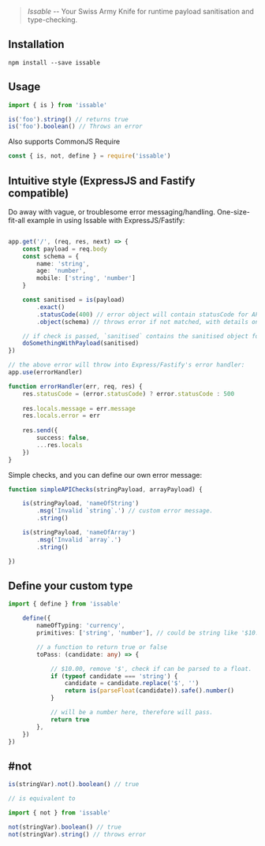 >*Issable* -- Your Swiss Army Knife for runtime payload sanitisation and type-checking. 

## Installation
```
npm install --save issable
```

## Usage

```ts
import { is } from 'issable'

is('foo').string() // returns true
is('foo').boolean() // Throws an error
```
Also supports CommonJS Require
```js
const { is, not, define } = require('issable')
```

## Intuitive style (ExpressJS and Fastify compatible)
Do away with vague, or troublesome error messaging/handling. One-size-fit-all example in using Issable with ExpressJS/Fastify:
```ts

app.get('/', (req, res, next) => {
    const payload = req.body
    const schema = {
        name: 'string',
        age: 'number',
        mobile: ['string', 'number']
    }

    const sanitised = is(payload)
        .exact()
        .statusCode(400) // error object will contain statusCode for API error response handling.
        .object(schema) // throws error if not matched, with details on mismatch with schema.

    // if check is passed, `sanitised` contains the sanitised object for use
    doSomethingWithPayload(sanitised)
})

// the above error will throw into Express/Fastify's error handler:
app.use(errorHandler)

function errorHandler(err, req, res) {
    res.statusCode = (error.statusCode) ? error.statusCode : 500
    
    res.locals.message = err.message
    res.locals.error = err
    
    res.send({
        success: false,
        ...res.locals
    })
}
```

Simple checks, and you can define our own error message:
```ts
function simpleAPIChecks(stringPayload, arrayPayload) {

    is(stringPayload, 'nameOfString')
        .msg('Invalid `string`.') // custom error message.
        .string()

    is(stringPayload, 'nameOfArray')
        .msg('Invalid `array`.')
        .string()

})
```

## Define your custom type

```ts
import { define } from 'issable'

    define({
        nameOfTyping: 'currency',
        primitives: ['string', 'number'], // could be string like '$10.00'

        // a function to return true or false
        toPass: (candidate: any) => {

            // $10.00, remove '$', check if can be parsed to a float.
            if (typeof candidate === 'string') {
                candidate = candidate.replace('$', '')
                return is(parseFloat(candidate)).safe().number()
            }

            // will be a number here, therefore will pass.
            return true
        },
    })
})
```

## #not

```ts
is(stringVar).not().boolean() // true

// is equivalent to

import { not } from 'issable'

not(stringVar).boolean() // true
not(stringVar).string() // throws error
```
